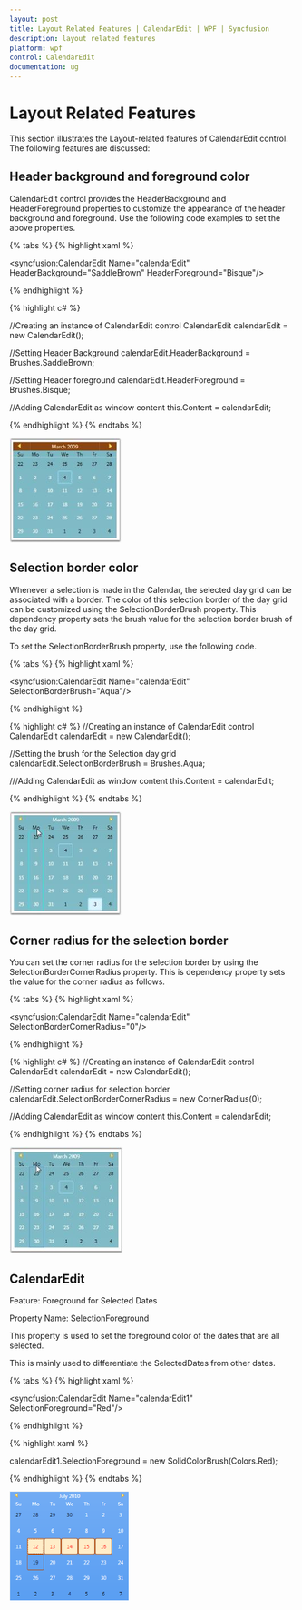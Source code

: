 ```yaml
---
layout: post
title: Layout Related Features | CalendarEdit | WPF | Syncfusion
description: layout related features
platform: wpf
control: CalendarEdit
documentation: ug
---
```


# Layout Related Features

This section illustrates the Layout-related features of CalendarEdit control. The following features are discussed:

## Header background and foreground color

CalendarEdit control provides the HeaderBackground and HeaderForeground properties to customize the appearance of the header background and foreground. Use the following code examples to set the above properties.

{% tabs %}
{% highlight xaml %}

<!-- Adding calendar with header background and foreground -->
<syncfusion:CalendarEdit Name="calendarEdit" HeaderBackground="SaddleBrown" HeaderForeground="Bisque"/>

{% endhighlight %}

{% highlight c# %}

//Creating an instance of CalendarEdit control
CalendarEdit calendarEdit = new CalendarEdit();

//Setting Header Background
calendarEdit.HeaderBackground = Brushes.SaddleBrown;

//Setting Header foreground
calendarEdit.HeaderForeground = Brushes.Bisque;

//Adding CalendarEdit as window content
this.Content = calendarEdit;
  
{% endhighlight %}
{% endtabs %}

![](Layout-Related-Features_images/Layout-Related-Features_img1.jpeg)

## Selection border color

Whenever a selection is made in the Calendar, the selected day grid can be associated with a border. The color of this selection border of the day grid can be customized using the SelectionBorderBrush property. This dependency property sets the brush value for the selection border brush of the day grid.

To set the SelectionBorderBrush property, use the following code.

{% tabs %}
{% highlight xaml %}

<!-- Adding calendar with selection border brush -->
<syncfusion:CalendarEdit Name="calendarEdit" SelectionBorderBrush="Aqua"/>

{% endhighlight %}

{% highlight c# %}
//Creating an instance of CalendarEdit control
CalendarEdit calendarEdit = new CalendarEdit();

//Setting the brush for the Selection day grid
calendarEdit.SelectionBorderBrush = Brushes.Aqua; 

///Adding CalendarEdit as window content
this.Content = calendarEdit;

{% endhighlight %}
{% endtabs %}

![](Layout-Related-Features_images/Layout-Related-Features_img2.jpeg)

## Corner radius for the selection border

You can set the corner radius for the selection border by using the SelectionBorderCornerRadius property. This is dependency property sets the value for the corner radius as follows.

{% tabs %}
{% highlight xaml %}

<!-- Adding calendar with selection border corner radius -->
<syncfusion:CalendarEdit Name="calendarEdit" SelectionBorderCornerRadius="0"/>

{% endhighlight %}

{% highlight c# %}
//Creating an instance of CalendarEdit control
CalendarEdit calendarEdit = new CalendarEdit();

//Setting corner radius for selection border
calendarEdit.SelectionBorderCornerRadius = new CornerRadius(0); 

//Adding CalendarEdit as window content
this.Content = calendarEdit; 

{% endhighlight %}
{% endtabs %}

![](Layout-Related-Features_images/Layout-Related-Features_img3.jpeg)

## CalendarEdit

Feature: Foreground for Selected Dates

Property Name: SelectionForeground

This property is used to set the foreground color of the dates that are all selected.

This is mainly used to differentiate the SelectedDates from other dates.

{% tabs %}
{% highlight xaml %}

<syncfusion:CalendarEdit Name="calendarEdit1" SelectionForeground="Red"/>

{% endhighlight %}

{% highlight xaml %}

calendarEdit1.SelectionForeground = new SolidColorBrush(Colors.Red);

{% endhighlight %}
{% endtabs %}

![](Layout-Related-Features_images/Layout-Related-Features_img4.png)
